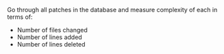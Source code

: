 Go through all patches in the database and measure complexity of each in terms of:
* Number of files changed
* Number of lines added
* Number of lines deleted
